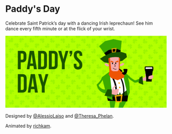 # Paddy's Day

Celebrate Saint Patrick’s day with a dancing Irish leprechaun! See him dance every fifth minute or at the flick of your wrist.

![Banner](./banner_2x.png)

Designed by [@AlessioLaiso](https://twitter.com/AlessioLaiso) and [@Theresa_Phelan](https://twitter.com/Theresa_Phelan).

Animated by [richkam](richkam.com).
